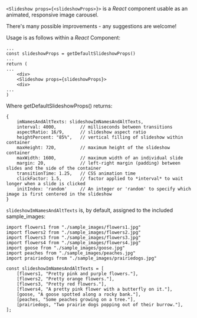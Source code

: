 `<Slideshow props={<slideshowProps>}>` is a *React* component usable as an animated, responsive image carousel. 

There's many possible improvements - any suggestions are welcome!


Usage is as follows within a *React* Component:
```
...
const slideshowProps = getDefaultSlideshowProps()
...
return (
...
    <div>
    <Slideshow props={slideshowProps}>
    <div>
...
)
```


Where getDefaultSlideshowProps() returns:
```
{
    imNamesAndAltTexts: slideshowImNamesAndAltTexts,
    interval: 4000,         // milliseconds between transitions
    aspectRatio: 16/9,      // slideshow aspect ratio
    heightPercent: "85%",   // vertical filling of slideshow within container
    maxHeight: 720,         // maximum height of the slideshow container
    maxWidth: 1600,         // maximum width of an individual slide
    margin: 20,             // left-right margin (padding) between slides and the side of the container
    transitionTime: 1.25,   // CSS animation time
    clickFactor: 1.5,       // factor applied to *interval* to wait longer when a slide is clicked
    initIndex: 'random'     // An integer or 'random' to specify which image is first centered in the slideshow
}
```


`slideshowImNamesAndAltTexts` is, by default, assigned to the included sample_images:
```
import flowers1 from "./sample_images/flowers1.jpg"
import flowers2 from "./sample_images/flowers2.jpg"
import flowers3 from "./sample_images/flowers3.jpg"
import flowers4 from "./sample_images/flowers4.jpg"
import goose from "./sample_images/goose.jpg"
import peaches from "./sample_images/peaches.jpg"
import prairiedogs from "./sample_images/prairiedogs.jpg"

const slideshowImNamesAndAltTexts = [
    [flowers1, "Pretty pink and purple flowers."],
    [flowers2, "Pretty orange flowers."],
    [flowers3, "Pretty red flowers."],
    [flowers4, "A pretty pink flower with a butterfly on it."],
    [goose, "A goose spotted along a rocky bank."],
    [peaches, "Some peaches growing on a tree."],
    [prairiedogs, "Two prairie dogs popping out of their burrow."],
];
```